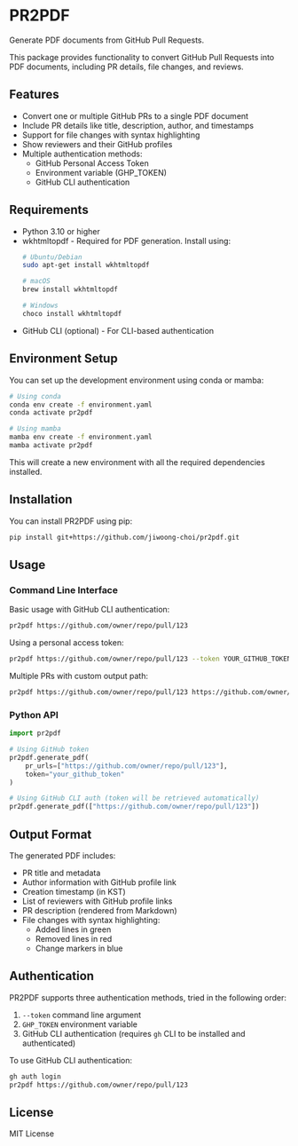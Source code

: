 # PR2PDF

Generate PDF documents from GitHub Pull Requests.

This package provides functionality to convert GitHub Pull Requests into PDF documents,
including PR details, file changes, and reviews.

## Features

- Convert one or multiple GitHub PRs to a single PDF document
- Include PR details like title, description, author, and timestamps
- Support for file changes with syntax highlighting
- Show reviewers and their GitHub profiles
- Multiple authentication methods:
  - GitHub Personal Access Token
  - Environment variable (GHP_TOKEN)
  - GitHub CLI authentication

## Requirements

- Python 3.10 or higher
- wkhtmltopdf - Required for PDF generation. Install using:
  ```bash
  # Ubuntu/Debian
  sudo apt-get install wkhtmltopdf

  # macOS
  brew install wkhtmltopdf

  # Windows
  choco install wkhtmltopdf
  ```
- GitHub CLI (optional) - For CLI-based authentication

## Environment Setup

You can set up the development environment using conda or mamba:

```bash
# Using conda
conda env create -f environment.yaml
conda activate pr2pdf

# Using mamba
mamba env create -f environment.yaml
mamba activate pr2pdf
```

This will create a new environment with all the required dependencies installed.

## Installation

You can install PR2PDF using pip:

```bash
pip install git+https://github.com/jiwoong-choi/pr2pdf.git
```

## Usage

### Command Line Interface

Basic usage with GitHub CLI authentication:
```bash
pr2pdf https://github.com/owner/repo/pull/123
```

Using a personal access token:
```bash
pr2pdf https://github.com/owner/repo/pull/123 --token YOUR_GITHUB_TOKEN
```

Multiple PRs with custom output path:
```bash
pr2pdf https://github.com/owner/repo/pull/123 https://github.com/owner/repo/pull/456 --output-path my_prs.pdf
```

### Python API

```python
import pr2pdf

# Using GitHub token
pr2pdf.generate_pdf(
    pr_urls=["https://github.com/owner/repo/pull/123"],
    token="your_github_token"
)

# Using GitHub CLI auth (token will be retrieved automatically)
pr2pdf.generate_pdf(["https://github.com/owner/repo/pull/123"])
```

## Output Format

The generated PDF includes:
- PR title and metadata
- Author information with GitHub profile link
- Creation timestamp (in KST)
- List of reviewers with GitHub profile links
- PR description (rendered from Markdown)
- File changes with syntax highlighting:
  - Added lines in green
  - Removed lines in red
  - Change markers in blue

## Authentication

PR2PDF supports three authentication methods, tried in the following order:

1. `--token` command line argument
2. `GHP_TOKEN` environment variable
3. GitHub CLI authentication (requires `gh` CLI to be installed and authenticated)

To use GitHub CLI authentication:
```bash
gh auth login
pr2pdf https://github.com/owner/repo/pull/123
```

## License

MIT License
